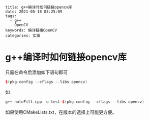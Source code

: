 ```
title: g++编译时如何链接opencv库
date: 2021-05-18 03:25:09
tags:
  - g++
  - OpenCV
keywords: 编译链接OpenCV
categories: 实操
```



# g++编译时如何链接opencv库

只需在命令后添加如下语句即可

~~~C++
$(pkg-config --cflags --libs opencv)
~~~

如

~~~C++
g++ holeFill.cpp -o test $(pkg-config --cflags --libs opencv)
~~~

如果使用CMakeLists.txt，在版本的选择上可能更方便。